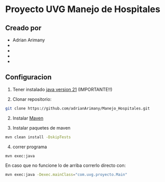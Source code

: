 # Proyecto UVG Manejo de Hospitales

## Creado por
- Adrian Arimany
-
-
-
-

## Configuracion
1. Tener instalado [java version 21](https://www.oracle.com/java/technologies/downloads/) (IMPORTANTE!!)

2. Clonar repositorio:

```bash
git clone https://github.com/adrianArimany/Manejo_Hospitales.git 
```

2. Instalar [Maven](https://maven.apache.org/install.html)

3. Instalar paquetes de maven

```bash
mvn clean install -DskipTests
```

4. correr programa

```bash
mvn exec:java
```

En caso que no funcione lo de arriba correrlo directo con:

```bash
mvn exec:java -Dexec.mainClass="com.uvg.proyecto.Main"
```